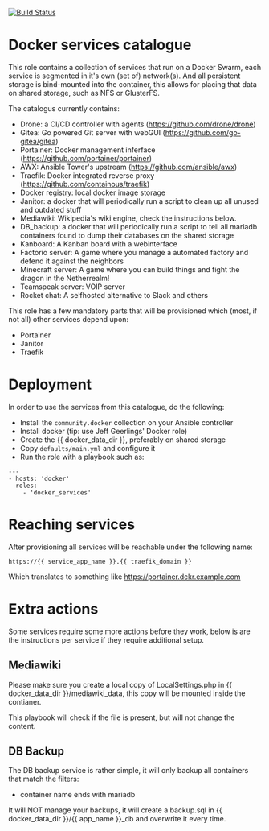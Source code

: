 [![Build Status](https://drone.element-networks.nl/api/badges/Element-Networks/ansible-role-docker_services/status.svg)](https://drone.element-networks.nl/Element-Networks/ansible-role-docker_services)

# Docker services catalogue
This role contains a collection of services that run on a Docker Swarm, each service is segmented in it's own (set of) network(s). And all persistent storage is bind-mounted into the container, this allows for placing that data on shared storage, such as NFS or GlusterFS.

The catalogus currently contains:

* Drone: a CI/CD controller with agents (https://github.com/drone/drone)
* Gitea: Go powered Git server with webGUI (https://github.com/go-gitea/gitea)
* Portainer: Docker management inferface (https://github.com/portainer/portainer)
* AWX: Ansible Tower's upstream (https://github.com/ansible/awx)
* Traefik: Docker integrated reverse proxy (https://github.com/containous/traefik)
* Docker registry: local docker image storage
* Janitor: a docker that will periodically run a script to clean up all unused and outdated stuff
* Mediawiki: Wikipedia's wiki engine, check the instructions below.
* DB_backup: a docker that will periodically run a script to tell all mariadb containers found to dump their databases on the shared storage
* Kanboard: A Kanban board with a webinterface
* Factorio server: A game where you manage a automated factory and defend it against the neighbors
* Minecraft server: A game where you can build things and fight the dragon in the Netherrealm!
* Teamspeak server: VOIP server
* Rocket chat: A selfhosted alternative to Slack and others


This role has a few mandatory parts that will be provisioned which (most, if not all) other services depend upon:

* Portainer
* Janitor
* Traefik

# Deployment
In order to use the services from this catalogue, do the following:

* Install the ```community.docker``` collection on your Ansible controller
* Install docker (tip: use Jeff Geerlings' Docker role)
* Create the {{ docker_data_dir }}, preferably on shared storage
* Copy ``` defaults/main.yml ``` and configure it
* Run the role with a playbook such as:

```
---
- hosts: 'docker'
  roles:
    - 'docker_services'
```

# Reaching services
After provisioning all services will be reachable under the following name:

```
https://{{ service_app_name }}.{{ traefik_domain }}
```

Which translates to something like https://portainer.dckr.example.com

# Extra actions
Some services require some more actions before they work, below is are the instructions per service if they require additional setup.

## Mediawiki
Please make sure you create a local copy of LocalSettings.php in {{ docker_data_dir }}/mediawiki_data, this copy will be mounted inside the contianer.

This playbook will check if the file is present, but will not change the content.

## DB Backup
The DB backup service is rather simple, it will only backup all containers that match the filters:

* container name ends with mariadb

It will NOT manage your backups, it will create a backup.sql in {{ docker_data_dir }}/{{ app_name }}_db and overwrite it every time.
